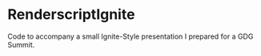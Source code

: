 RenderscriptIgnite
==================

Code to accompany a small Ignite-Style presentation I prepared for a GDG Summit.
